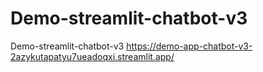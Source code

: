 # Demo-streamlit-chatbot-v3
Demo-streamlit-chatbot-v3
https://demo-app-chatbot-v3-2azykutapatyu7ueadoqxi.streamlit.app/
